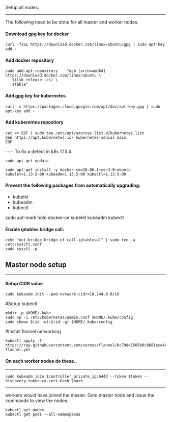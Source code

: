 Setup all nodes. 
**************************
The following need to be done for all master and worker nodes. 

#### Download gpg key for docker 
```shell script
curl -fsSL https://download.docker.com/linux/ubuntu/gpg | sudo apt-key add -
```
#### Add docker repository
```shell script
sudo add-apt-repository    "deb [arch=amd64] https://download.docker.com/linux/ubuntu \
   $(lsb_release -cs) \
   stable"
```

#### Add gpg key for kubernetes
```shell script
curl -s https://packages.cloud.google.com/apt/doc/apt-key.gpg | sudo apt-key add -
```
#### Add kuberentes repository
```shell script
cat << EOF | sudo tee /etc/apt/sources.list.d/kubernetes.list
deb https://apt.kubernetes.io/ kubernetes-xenial main
EOF
```

---- To fix a defect in k8s 1.13.4
```shell script
sudo apt-get update

sudo apt-get install -y docker-ce=18.06.1~ce~3-0~ubuntu kubelet=1.13.5-00 kubeadm=1.13.5-00 kubectl=1.13.5-00
```
#### Prevent the following packages from automatically upgrading:
- kubelet
- kubeadm
- kubectl

sudo apt-mark hold docker-ce kubelet kubeadm kubectl

#### Enable iptables bridge call: 
```shell script
echo "net.bridge.bridge-nf-call-iptables=1" | sudo tee -a /etc/sysctl.conf
sudo sysctl -p
```

## Master node setup
***************************
#### Setup CIDR value 
```shell script
sudo kubeadm init --pod-network-cidr=10.244.0.0/16
```

#Setup kubectl 
```shell script
mkdir -p $HOME/.kube
sudo cp -i /etc/kubernetes/admin.conf $HOME/.kube/config
sudo chown $(id -u):$(id -g) $HOME/.kube/config
```
#Install flannel networking
```shell script
kubectl apply -f https://raw.githubusercontent.com/coreos/flannel/bc79dd1505b0c8681ece4de4c0d86c5cd2643275/Documentation/kube-flannel.yml
```
#### On each worker nodes do these..
-------------
```shell script
sudo kubeadm join $controller_private_ip:6443 --token $token --discovery-token-ca-cert-hash $hash
```
-------------

workers would have joined the master.
Goto master node and issue the commands to view the nodes. 
```shell script
kubectl get nodes
kubectl get pods --all-namespaces
```